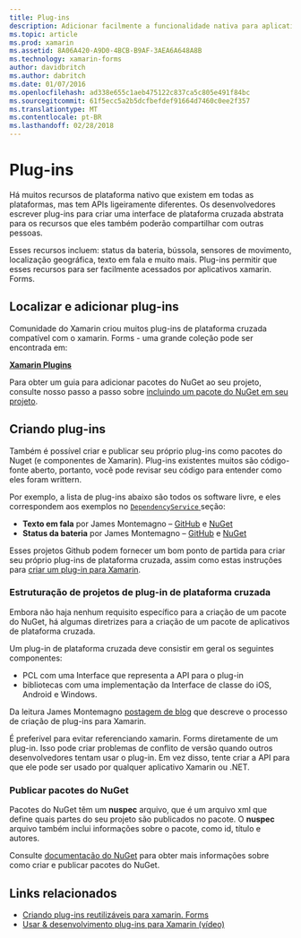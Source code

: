 ```yaml
---
title: Plug-ins
description: Adicionar facilmente a funcionalidade nativa para aplicativos xamarin. Forms
ms.topic: article
ms.prod: xamarin
ms.assetid: 8A06A420-A9D0-4BCB-B9AF-3AEA6A648A8B
ms.technology: xamarin-forms
author: davidbritch
ms.author: dabritch
ms.date: 01/07/2016
ms.openlocfilehash: ad338e655c1aeb475122c837ca5c805e491f84bc
ms.sourcegitcommit: 61f5ecc5a2b5dcfbefdef91664d7460c0ee2f357
ms.translationtype: MT
ms.contentlocale: pt-BR
ms.lasthandoff: 02/28/2018
---
```

# <a name="plugins"></a>Plug-ins

Há muitos recursos de plataforma nativo que existem em todas as plataformas, mas tem APIs ligeiramente diferentes. Os desenvolvedores escrever plug-ins para criar uma interface de plataforma cruzada abstrata para os recursos que eles também poderão compartilhar com outras pessoas.

Esses recursos incluem: status da bateria, bússola, sensores de movimento, localização geográfica, texto em fala e muito mais. Plug-ins permitir que esses recursos para ser facilmente acessados por aplicativos xamarin. Forms.

## <a name="finding-and-adding-plugins"></a>Localizar e adicionar plug-ins

Comunidade do Xamarin criou muitos plug-ins de plataforma cruzada compatível com o xamarin. Forms - uma grande coleção pode ser encontrada em:

[**Xamarin Plugins**](https://github.com/xamarin/plugins)

Para obter um guia para adicionar pacotes do NuGet ao seu projeto, consulte nosso passo a passo sobre [incluindo um pacote do NuGet em seu projeto](/visualstudio/mac/nuget-walkthrough/).


## <a name="creating-plugins"></a>Criando plug-ins

Também é possível criar e publicar seu próprio plug-ins como pacotes do Nuget (e componentes de Xamarin). Plug-ins existentes muitos são código-fonte aberto, portanto, você pode revisar seu código para entender como eles foram writtern.

Por exemplo, a lista de plug-ins abaixo são todos os software livre, e eles correspondem aos exemplos no [ `DependencyService` ](~/xamarin-forms/app-fundamentals/dependency-service/index.md) seção:

- **Texto em fala** por James Montemagno &ndash; [GitHub](https://github.com/jamesmontemagno/Xamarin.Plugins/tree/master/TextToSpeech) e [NuGet  ](https://www.nuget.org/packages/Xam.Plugin.Battery)
- **Status da bateria** por James Montemagno &ndash; [GitHub](https://github.com/jamesmontemagno/Xamarin.Plugins/tree/master/Battery) e [NuGet](https://www.nuget.org/packages/Xam.Plugins.TextToSpeech/)

Esses projetos Github podem fornecer um bom ponto de partida para criar seu próprio plug-ins de plataforma cruzada, assim como estas instruções para [criar um plug-in para Xamarin](https://github.com/xamarin/plugins#create-a-plugin-for-xamarin).

### <a name="structuring-cross-platform-plugin-projects"></a>Estruturação de projetos de plug-in de plataforma cruzada

Embora não haja nenhum requisito específico para a criação de um pacote do NuGet, há algumas diretrizes para a criação de um pacote de aplicativos de plataforma cruzada.

Um plug-in de plataforma cruzada deve consistir em geral os seguintes componentes:

- PCL com uma Interface que representa a API para o plug-in
- bibliotecas com uma implementação da Interface de classe do iOS, Android e Windows.

Da leitura James Montemagno [postagem de blog](https://blog.xamarin.com/creating-reusable-plugins-for-xamarin-forms/) que descreve o processo de criação de plug-ins para Xamarin.

É preferível para evitar referenciando xamarin. Forms diretamente de um plug-in.
Isso pode criar problemas de conflito de versão quando outros desenvolvedores tentam usar o plug-in. Em vez disso, tente criar a API para que ele pode ser usado por qualquer aplicativo Xamarin ou .NET.

### <a name="publishing-nuget-packages"></a>Publicar pacotes do NuGet

Pacotes do NuGet têm um **nuspec** arquivo, que é um arquivo xml que define quais partes do seu projeto são publicados no pacote. O **nuspec** arquivo também inclui informações sobre o pacote, como id, título e autores.

Consulte [documentação do NuGet](http://docs.nuget.org/create/creating-and-publishing-a-package) para obter mais informações sobre como criar e publicar pacotes do NuGet.


## <a name="related-links"></a>Links relacionados

- [Criando plug-ins reutilizáveis para xamarin. Forms](https://blog.xamarin.com/creating-reusable-plugins-for-xamarin-forms)
- [Usar & desenvolvimento plug-ins para Xamarin (vídeo)](https://university.xamarin.com/guestlectures/using-developing-plugins-for-xamarin)
